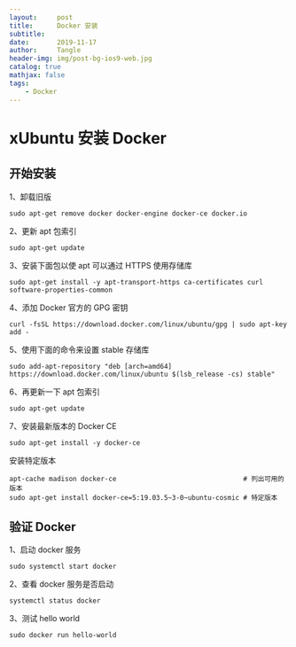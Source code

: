 ```yaml
---
layout:     post
title:      Docker 安装
subtitle:   
date:       2019-11-17
author:     Tangle
header-img: img/post-bg-ios9-web.jpg
catalog: true
mathjax: false
tags:
    - Docker
---
```


# xUbuntu 安装 Docker

## 开始安装

1、卸载旧版

``` shell
sudo apt-get remove docker docker-engine docker-ce docker.io
```

2、更新 apt 包索引

```shell
sudo apt-get update
```

3、安装下面包以使 apt 可以通过 HTTPS 使用存储库

```shell
sudo apt-get install -y apt-transport-https ca-certificates curl software-properties-common
```

4、添加 Docker 官方的 GPG 密钥

```shell
curl -fsSL https://download.docker.com/linux/ubuntu/gpg | sudo apt-key add -
```

5、使用下面的命令来设置 stable 存储库

```shell
sudo add-apt-repository "deb [arch=amd64] https://download.docker.com/linux/ubuntu $(lsb_release -cs) stable"
```

6、再更新一下 apt 包索引

```shell
sudo apt-get update
```

7、安装最新版本的 Docker CE

```shell
sudo apt-get install -y docker-ce
```

安装特定版本

```shell
apt-cache madison docker-ce                                # 列出可用的版本
sudo apt-get install docker-ce=5:19.03.5~3-0~ubuntu-cosmic # 特定版本
```

## 验证 Docker

1、启动 docker 服务

```shell
sudo systemctl start docker
```

2、查看 docker 服务是否启动

```shell
systemctl status docker
```

3、测试 hello world

```shell
sudo docker run hello-world
```
